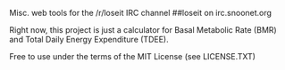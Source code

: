 Misc. web tools for the /r/loseit IRC channel ##loseit on irc.snoonet.org

Right now, this project is just a calculator for Basal Metabolic Rate (BMR) and Total Daily Energy Expenditure (TDEE).

Free to use under the terms of the MIT License (see LICENSE.TXT)
